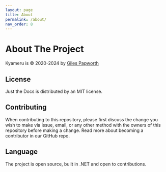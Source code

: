 ```yaml
---
layout: page
title: About
permalink: /about/
nav_order: 8
---
```


# About The Project

Kyameru is &copy; 2020-2024 by [Giles Papworth](https://github.com/djsuperchief)

## License
Just the Docs is distributed by an MIT license.

## Contributing
When contributing to this repository, please first discuss the change you wish to make via issue, email, or any other method with the owners of this repository before making a change. Read more about becoming a contributor in our GitHub repo.

## Language
The project is open source, built in .NET and open to contributions.
